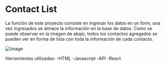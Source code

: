 # Contact List

La función de este proyecto consiste en ingresar los datos en un form, una vez ingresados se almace la información en la base de datos. Como se puede observar en la imagen de abajo, todos los contactos agregados se pueden ver en forma de lista con toda la información de cada contacto.

![image](https://github.com/AnnieRoro/Contact-List/assets/149087336/050379b3-0da3-441a-8b1c-f085017e1150)

Herramientas utilizadas:
-HTML
-Javascript
-API
-React


